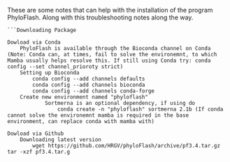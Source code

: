 These are some notes that can help with the installation of the program PhyloFlash. Along with this troubleshooting notes along the way. 


```
```Downloading Package

Dowload via Conda
	PhyloFlash is available through the Bioconda channel on Conda (Note: Conda can, at times, fail to solve the environemnt, to which Mamba usually helps resolve this. If still using Conda try: conda config --set channel_prioroty strict)
	Setting up Bioconda
		conda config --add channels defaults
		conda config --add channels bioconda
		conda config --add channels conda-forge
	Create new environment named "phyloflash"
			Sortmerna is an optional dependency, if using do
				conda create -n "phyloflash" sortmerna 2.1b (If conda cannot solve the environemnt mamba is required in the base environment, can replace conda with mamba with)

Dowload via Github
	Downloading latest version 
		wget https://github.com/HRGV/phyloFlash/archive/pf3.4.tar.gz tar -xzf pf3.4.tar.g 
		




